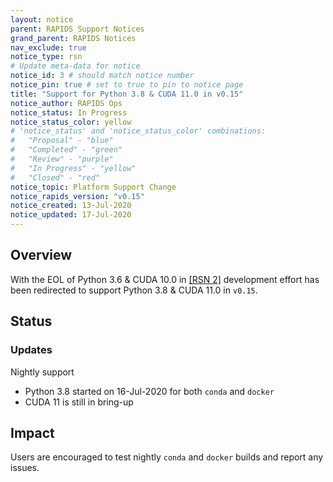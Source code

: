 ```yaml
---
layout: notice
parent: RAPIDS Support Notices
grand_parent: RAPIDS Notices
nav_exclude: true
notice_type: rsn
# Update meta-data for notice
notice_id: 3 # should match notice number
notice_pin: true # set to true to pin to notice page
title: "Support for Python 3.8 & CUDA 11.0 in v0.15"
notice_author: RAPIDS Ops
notice_status: In Progress
notice_status_color: yellow
# 'notice_status' and 'notice_status_color' combinations:
#   "Proposal" - "blue"
#   "Completed" - "green" 
#   "Review" - "purple"
#   "In Progress" - "yellow"
#   "Closed" - "red"
notice_topic: Platform Support Change
notice_rapids_version: "v0.15"
notice_created: 13-Jul-2020
notice_updated: 17-Jul-2020
---
```


## Overview

With the EOL of Python 3.6 & CUDA 10.0 in [[RSN 2]](rsn0002) development effort has been redirected to support Python 3.8 & CUDA 11.0 in `v0.15`.

## Status

### Updates

Nightly support

- Python 3.8 started on 16-Jul-2020 for both `conda` and `docker`
- CUDA 11 is still in bring-up

## Impact

Users are encouraged to test nightly `conda` and `docker` builds and report any issues.